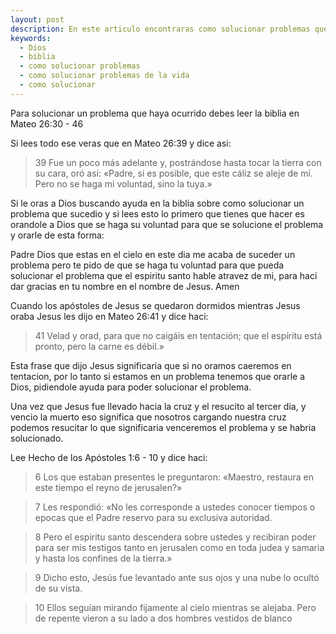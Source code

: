 ```yaml
---
layout: post
description: En este articulo encontraras como solucionar problemas que surgen en nuestra vida con la ayuda de Dios
keywords:
  - Dios
  - biblia
  - como solucionar problemas
  - como solucionar problemas de la vida
  - como solucionar
---
```


Para solucionar un problema que haya ocurrido debes leer la biblia en Mateo 26:30 - 46

Si lees todo ese veras que en Mateo 26:39 y dice asi:

> 39 Fue un poco más adelante y, postrándose hasta tocar la tierra con su cara, oró así: «Padre, si es posible, que este cáliz se aleje de mí. Pero no se haga mi voluntad, sino la tuya.»

Si le oras a Dios buscando ayuda en la biblia sobre como solucionar un problema que sucedio y si lees esto lo primero que tienes que hacer es orandole a Dios que se haga su voluntad para que se solucione el problema y orarle de esta forma:

Padre Dios que estas en el cielo en este dia me acaba de suceder un problema pero te pido de que se haga tu voluntad para que pueda solucionar el problema que el espiritu santo hable atravez de mi, para haci dar gracias en tu nombre en el nombre de Jesus. Amen

Cuando los apóstoles de Jesus se quedaron dormidos mientras Jesus oraba Jesus les dijo en Mateo 26:41 y dice haci:

> 41 Velad y orad, para que no caigáis en tentación; que el espíritu está pronto, pero la carne es débil.»

Esta frase que dijo Jesus significaria que si no oramos caeremos en tentacion, por lo tanto si estamos en un problema tenemos que orarle a Dios, pidiendole ayuda para poder solucionar el problema.

Una vez que Jesus fue llevado hacia la cruz y el resucito al tercer dia, y vencio la muerto eso significa que nosotros cargando nuestra cruz podemos resucitar lo que significaria venceremos el problema y se habria solucionado.

Lee Hecho de los Apóstoles 1:6 - 10 y dice haci:

> 6 Los que estaban presentes le preguntaron: «Maestro, restaura en este tiempo el reyno de jerusalen?»

> 7 Les respondió: «No les corresponde a ustedes conocer tiempos o epocas que el Padre reservo para su exclusiva autoridad.

> 8 Pero el espiritu santo descendera sobre ustedes y recibiran poder para ser mis testigos tanto en jerusalen como en toda judea y samaria y hasta los confines de la tierra.»

> 9 Dicho esto, Jesús fue levantado ante sus ojos y una nube lo ocultó de su vista.

> 10 Ellos seguían mirando fijamente al cielo mientras se alejaba. Pero de repente vieron a su lado a dos hombres vestidos de blanco




